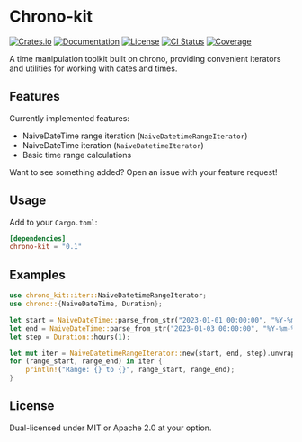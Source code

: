# Chrono-kit

<!-- These badges will become active after publishing to crates.io and setting up CI -->
[![Crates.io](https://img.shields.io/crates/v/chrono-kit)](https://crates.io/crates/chrono-kit)
[![Documentation](https://docs.rs/chrono-kit/badge.svg)](https://docs.rs/chrono-kit)
[![License](https://img.shields.io/crates/l/chrono-kit)](LICENSE)
[![CI Status](https://github.com/wangLiu-gh/chrono-kit/workflows/Rust/badge.svg)](https://github.com/wangLiu-gh/chrono-kit/actions)
[![Coverage](https://codecov.io/gh/wangLiu-gh/chrono-kit/branch/main/graph/badge.svg)](https://codecov.io/gh/wangLiu-gh/chrono-kit)

A time manipulation toolkit built on chrono, providing convenient iterators and utilities for working with dates and times.

## Features

Currently implemented features:
- NaiveDateTime range iteration (`NaiveDatetimeRangeIterator`)
- NaiveDateTime iteration (`NaiveDatetimeIterator`)
- Basic time range calculations

Want to see something added? Open an issue with your feature request!

## Usage

Add to your `Cargo.toml`:
```toml
[dependencies]
chrono-kit = "0.1"
```

## Examples

```rust
use chrono_kit::iter::NaiveDatetimeRangeIterator;
use chrono::{NaiveDateTime, Duration};

let start = NaiveDateTime::parse_from_str("2023-01-01 00:00:00", "%Y-%m-%d %H:%M:%S").unwrap();
let end = NaiveDateTime::parse_from_str("2023-01-03 00:00:00", "%Y-%m-%d %H:%M:%S").unwrap();
let step = Duration::hours(1);

let mut iter = NaiveDatetimeRangeIterator::new(start, end, step).unwrap();
for (range_start, range_end) in iter {
    println!("Range: {} to {}", range_start, range_end);
}
```

## License

Dual-licensed under MIT or Apache 2.0 at your option.
